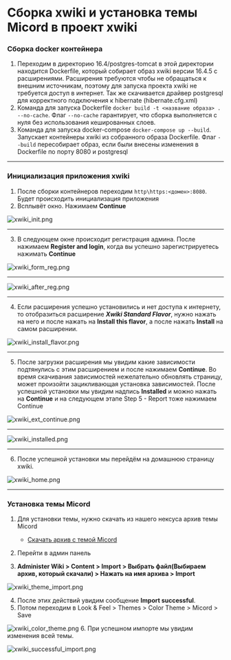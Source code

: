 # Сборка xwiki и установка темы Micord в проект xwiki

### Сборка docker контейнера
1. Переходим в директорию 16.4/postgres-tomcat в этой директории находится Dockerfile, 
который собирает образ xwiki версии 16.4.5 с расширениями. Расширения требуются чтобы не обращаться
к внешним источникам, поэтому для запуска проекта xwiki не требуется доступ в интернет. Так же скачивается
драйвер postgresql для корректного подключения к hibernate (hibernate.cfg.xml)
2. Команда для запуска Dockerfile `docker build -t <название образа> . --no-cache`. Флаг `--no-cache` гарантирует, что сборка выполняется с нуля без использования кешированных слоев.
3. Команда для запуска docker-compose `docker-compose up --build`. Запускает контейнеры xwiki из собранного образа Dockerfile. Флаг `--build` пересобирает образ, если были внесены изменения в Dockerfile
по порту 8080 и postgresql
___
### Инициализация приложения xwiki
1. После сборки контейнеров переходим `http\https:<домен>:8080`. Будет происходить инициализация приложения
2. Всплывёт окно. Нажимаем **Continue** 

![xwiki_init.png](info/images/xwiki_init.png)
___
3. В следующем окне происходит регистрация админа. После нажимаем **Register and login**, когда вы успешно зарегистрируетесь нажимать **Continue**

![xwiki_form_reg.png](info/images/xwiki_form_reg.png)
___
![xwiki_after_reg.png](info/images/xwiki_after_reg.png)
___
4. Если расширения успешно установились и нет доступа к интернету, то отобразиться расширение **_Xwiki Standard Flavor_**, 
нужно нажать на него и после нажать на **Install this flavor**, а после нажать **Install** на самом расширении.

![xwiki_install_flavor.png](info/images/xwiki_install_flavor.png)
___
5. После загрузки расширения мы увидим какие зависимости подтянулись с этим расширением и после нажимаем **Continue**. 
Во время скачивания зависимостей нежелательно обновлять страницу, может произойти зацикливающая установка зависимостей. 
После успешной установки мы увидим надпись **Installed** и можно нажать на **Continue** и на следующем этапе Step 5 - Report 
тоже нажимаем Continue

![xwiki_ext_continue.png](info/images/xwiki_ext_continue.png)
___
![xwiki_installed.png](info/images/xwiki_installed.png)
___
6. После успешной установки мы перейдём на домашнюю страницу xwiki.
 
![xwiki_home.png](info/images/xwiki_home.png)

___
### Установка темы Micord
1. Для установки темы, нужно скачать из нашего нексуса архив темы Micord
   - [Скачать архив с темой Micord](https://repo.micord.ru/repository/ext-releases-local/ru/micord/task-tracker/micord-xwiki-theme/16.4.5-micord.1/micord-xwiki-theme-16.4.5-micord.1.zip)

2. Перейти в админ панель 
3. **Administer Wiki > Content > Import > Выбрать файл(Выбираем архив, который скачали) > 
Нажать на имя архива > Import**

![xwiki_theme_import.png](info/images/xwiki_theme_import.png)

4. После этих действий увидим сообщение **Import successful**. 
5. Потом переходим в Look & Feel > Themes > Color Theme > Micord > Save

![xwiki_color_theme.png](info/images/xwiki_color_theme.png)
6. При успешном импорте мы увидим изменения всей темы.

![xwiki_successful_import.png](info/images/xwiki_successful_import.png)